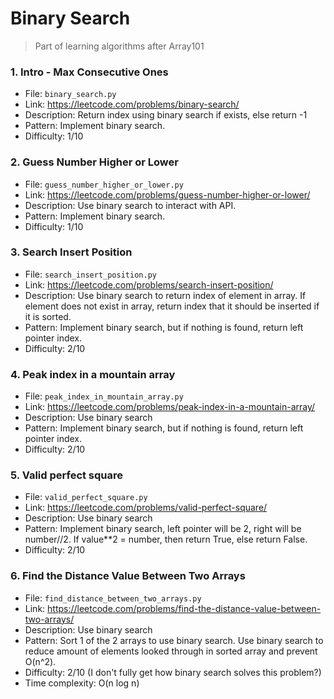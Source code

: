 # Binary Search
> Part of learning algorithms after Array101

### 1. Intro - Max Consecutive Ones 
- File: `binary_search.py`
- Link: https://leetcode.com/problems/binary-search/
- Description: Return index using binary search if exists, else return -1
- Pattern: Implement binary search.
- Difficulty: 1/10

### 2. Guess Number Higher or Lower
- File: `guess_number_higher_or_lower.py`
- Link: https://leetcode.com/problems/guess-number-higher-or-lower/
- Description: Use binary search to interact with API.
- Pattern: Implement binary search.
- Difficulty: 1/10

### 3. Search Insert Position
- File: `search_insert_position.py`
- Link: https://leetcode.com/problems/search-insert-position/
- Description: Use binary search to return index of element in array. If element does not exist in array, return index that it should be inserted if it is sorted.
- Pattern: Implement binary search, but if nothing is found, return left pointer index.
- Difficulty: 2/10

### 4. Peak index in a mountain array
- File: `peak_index_in_mountain_array.py`
- Link: https://leetcode.com/problems/peak-index-in-a-mountain-array/
- Description: Use binary search
- Pattern: Implement binary search, but if nothing is found, return left pointer index.
- Difficulty: 2/10

### 5. Valid perfect square
- File: `valid_perfect_square.py`
- Link: https://leetcode.com/problems/valid-perfect-square/
- Description: Use binary search
- Pattern: Implement binary search, left pointer will be 2, right will be number//2. If value**2 = number, then return True, else return False.
- Difficulty: 2/10

### 6. Find the Distance Value Between Two Arrays
- File: `find_distance_between_two_arrays.py`
- Link: https://leetcode.com/problems/find-the-distance-value-between-two-arrays/
- Description: Use binary search
- Pattern: Sort 1 of the 2 arrays to use binary search. Use binary search to reduce amount of elements looked through in sorted array and prevent O(n^2).
- Difficulty: 2/10 (I don't fully get how binary search solves this problem?)
- Time complexity: O(n log n)
